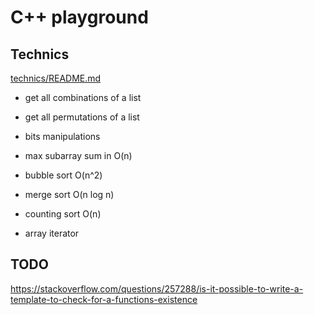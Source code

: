 # C++ playground

## Technics 

[technics/README.md](technics/README.md)

- get all combinations of a list
- get all permutations of a list
- bits manipulations
- max subarray sum in O(n)

- bubble sort O(n^2)
- merge sort O(n log n)
- counting sort O(n)
- array iterator


## TODO
https://stackoverflow.com/questions/257288/is-it-possible-to-write-a-template-to-check-for-a-functions-existence
